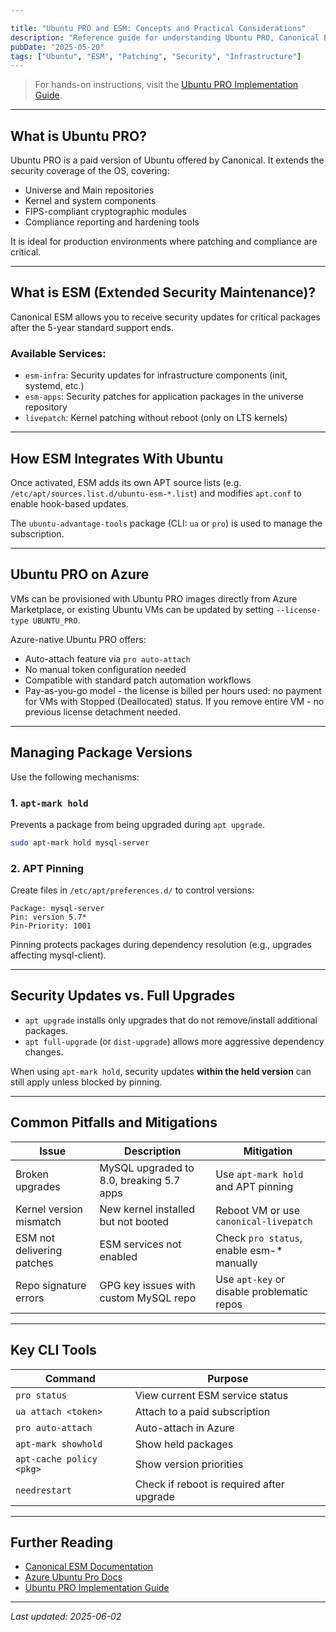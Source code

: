 ```yaml
---

title: "Ubuntu PRO and ESM: Concepts and Practical Considerations"
description: "Reference guide for understanding Ubuntu PRO, Canonical ESM, and associated system management practices."
pubDate: "2025-05-20"
tags: ["Ubuntu", "ESM", "Patching", "Security", "Infrastructure"]
---
```


> For hands-on instructions, visit the [Ubuntu PRO Implementation Guide](/en/guides/ubuntu-pro-esm-guide).

---

## What is Ubuntu PRO?

Ubuntu PRO is a paid version of Ubuntu offered by Canonical. It extends the security coverage of the OS, covering:

* Universe and Main repositories
* Kernel and system components
* FIPS-compliant cryptographic modules
* Compliance reporting and hardening tools

It is ideal for production environments where patching and compliance are critical.

---

## What is ESM (Extended Security Maintenance)?

Canonical ESM allows you to receive security updates for critical packages after the 5-year standard support ends.

### Available Services:

* `esm-infra`: Security updates for infrastructure components (init, systemd, etc.)
* `esm-apps`: Security patches for application packages in the universe repository
* `livepatch`: Kernel patching without reboot (only on LTS kernels)

---

## How ESM Integrates With Ubuntu

Once activated, ESM adds its own APT source lists (e.g. `/etc/apt/sources.list.d/ubuntu-esm-*.list`) and modifies `apt.conf` to enable hook-based updates.

The `ubuntu-advantage-tools` package (CLI: `ua` or `pro`) is used to manage the subscription.

---

## Ubuntu PRO on Azure

VMs can be provisioned with Ubuntu PRO images directly from Azure Marketplace, or existing Ubuntu VMs can be updated by setting `--license-type UBUNTU_PRO`.

Azure-native Ubuntu PRO offers:

* Auto-attach feature via `pro auto-attach`
* No manual token configuration needed
* Compatible with standard patch automation workflows
* Pay-as-you-go model - the license is billed per hours used: no payment for VMs with Stopped (Deallocated) status. If you remove entire VM - no previous license detachment needed.

---

## Managing Package Versions

Use the following mechanisms:

### 1. `apt-mark hold`

Prevents a package from being upgraded during `apt upgrade`.

```bash
sudo apt-mark hold mysql-server
```

### 2. APT Pinning

Create files in `/etc/apt/preferences.d/` to control versions:

```text
Package: mysql-server
Pin: version 5.7*
Pin-Priority: 1001
```

Pinning protects packages during dependency resolution (e.g., upgrades affecting mysql-client).

---

## Security Updates vs. Full Upgrades

* `apt upgrade` installs only upgrades that do not remove/install additional packages.
* `apt full-upgrade` (or `dist-upgrade`) allows more aggressive dependency changes.

When using `apt-mark hold`, security updates **within the held version** can still apply unless blocked by pinning.

---

## Common Pitfalls and Mitigations

| Issue                      | Description                              | Mitigation                                 |
| -------------------------- | ---------------------------------------- | ------------------------------------------ |
| Broken upgrades            | MySQL upgraded to 8.0, breaking 5.7 apps | Use `apt-mark hold` and APT pinning        |
| Kernel version mismatch    | New kernel installed but not booted      | Reboot VM or use `canonical-livepatch`     |
| ESM not delivering patches | ESM services not enabled                 | Check `pro status`, enable esm-\* manually |
| Repo signature errors      | GPG key issues with custom MySQL repo    | Use `apt-key` or disable problematic repos |

---

## Key CLI Tools

| Command                  | Purpose                                   |
| ------------------------ | ----------------------------------------- |
| `pro status`             | View current ESM service status           |
| `ua attach <token>`      | Attach to a paid subscription             |
| `pro auto-attach`        | Auto-attach in Azure                      |
| `apt-mark showhold`      | Show held packages                        |
| `apt-cache policy <pkg>` | Show version priorities                   |
| `needrestart`            | Check if reboot is required after upgrade |

---

## Further Reading

* [Canonical ESM Documentation](https://ubuntu.com/security/esm)
* [Azure Ubuntu Pro Docs](https://learn.microsoft.com/en-us/azure/virtual-machines/workloads/canonical/ubuntu-pro-in-place-upgrade)
* [Ubuntu PRO Implementation Guide](/en/guides/ubuntu-pro-esm-guide)

---

*Last updated: 2025-06-02*
